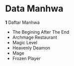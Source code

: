 # Data Manhwa

**1** Daftar Manhwa
* The Begining After The End
* Archmage Restaurant
* Magic Level
* Heavenly Deamon
* Mage
* Frozen Player
